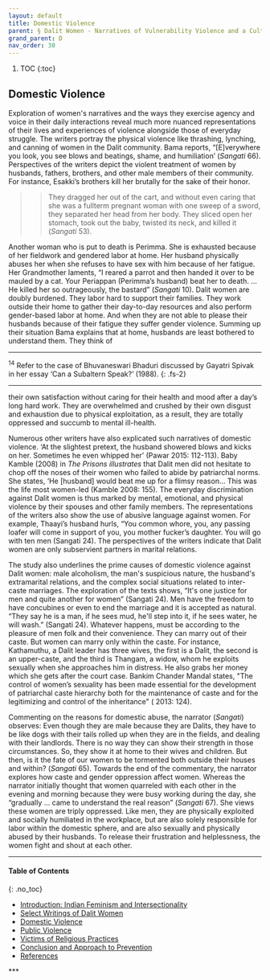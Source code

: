 ```yaml
---
layout: default
title: Domestic Violence
parent: § Dalit Women - Narratives of Vulnerability Violence and a Culture of Impunity    
grand_parent: D
nav_order: 30 
---
```

<style>
.dont-break-out {
  /* These are technically the same, but use both */
  overflow-wrap: break-word;
  word-wrap: break-word;

     -ms-word-break: break-all;
  /* This is the dangerous one in WebKit, as it breaks things wherever */
  word-break: break-all;
  /* Instead use this non-standard one: */
  word-break: break-word;
}

.youtube-container {
    position: relative;
    width: 100%;
    height: 0;
    padding-bottom: 56.25%;
}
.youtube-video {
    position: absolute;
    top: 0;
    left: 0;
    width: 100%;
    height: 100%;
}

</style>

<div class="dont-break-out" markdown="1">

1. TOC
{:toc}

## Domestic Violence
Exploration of women's narratives and the ways they exercise agency and voice in their daily interactions reveal much more nuanced representations of their lives and experiences of violence alongside those of everyday struggle. The writers portray the physical violence like thrashing, lynching, and canning of women in the Dalit community. Bama reports, “[E]verywhere you look, you see blows and beatings, shame, and humiliation’ (*Sangati* 66). Perspectives of the writers depict the violent treatment of women by husbands, fathers, brothers, and other male members of their community. For instance, Esakki’s brothers kill her brutally for the sake of their honor.

>> They dragged her out of the cart, and without even caring that she was a fullterm pregnant woman with one sweep of a sword, they separated her head from her body. They sliced open her stomach, took out the baby, twisted its neck, and killed it (*Sangati* 53).

Another woman who is put to death is Perimma. She is exhausted because of her fieldwork and gendered labor at home. Her husband physically abuses her when she refuses to have sex with him because of her fatigue. Her Grandmother laments, “I reared a parrot and then handed it over to be mauled by a cat. Your Periappan (Perimma’s husband) beat her to death. … He killed her so outrageously, the bastard” (*Sangati* 10). Dalit women are doubly burdened. They labor hard to support their families. They work outside their home to gather their day-to-day resources and also perform gender-based labor at home. And when they are not able to please their husbands because of their fatigue they suffer gender violence. Summing up their situation Bama explains that at home, husbands are least bothered to understand them. They think of

***
<sup>14</sup> Refer to the case of Bhuvaneswari Bhaduri discussed by Gayatri Spivak in her essay ‘Can a Subaltern Speak?’ (1988).
{: .fs-2}
***

their own satisfaction without caring for their health and mood after a day’s long hard work. They are overwhelmed and crushed by their own disgust and exhaustion due to physical exploitation, as a result, they are totally oppressed and succumb to mental ill-health.

Numerous other writers have also explicated such narratives of domestic violence. ‘At the slightest pretext, the husband showered blows and kicks on her. Sometimes he even whipped her’ (Pawar 2015: 112-113). Baby Kamble (2008) in *The Prisons illustrates* that Dalit men did not hesitate to chop off the noses of their women who failed to abide by patriarchal norms. She states, ‘He [husband] would beat me up for a flimsy reason… This was the life most women-led (Kamble 2008: 155). The everyday discrimination against Dalit women is thus marked by mental, emotional, and physical violence by their spouses and other family members. The representations of the writers also show the use of abusive language against women. For example, Thaayi’s husband hurls, “You common whore, you, any passing loafer will come in support of you, you mother fucker’s daughter. You will go with ten men (Sangati 24). The perspectives of the writers indicate that Dalit women are only subservient partners in marital relations.

The study also underlines the prime causes of domestic violence against Dalit women: male alcoholism, the man's suspicious nature, the husband's extramarital relations, and the complex social situations related to inter-caste marriages. The exploration of the texts shows, “It's one justice for men and quite another for women” (Sangati 24). Men have the freedom to have concubines or even to end the marriage and it is accepted as natural. “They say he is a man, if he sees mud, he'll step into it, if he sees water, he will wash.” (Sangati 24). Whatever happens, must be according to the pleasure of men folk and their convenience. They can marry out of their caste. But women can marry only within the caste. For instance, Kathamuthu, a Dalit leader has three wives, the first is a Dalit, the second is an upper-caste, and the third is Thangam, a widow, whom he exploits sexually when she approaches him in distress. He also grabs her money which she gets after the court case. Bankim Chander Mandal states, "The control of women’s sexuality has been made essential for the development of patriarchal caste hierarchy both for the maintenance of caste and for the legitimizing and control of the inheritance" ( 2013: 124).

Commenting on the reasons for domestic abuse, the narrator (*Sangati*) observes: Even though they are male because they are Dalits, they have to be like dogs with their tails rolled up when they are in the fields, and dealing with their landlords. There is no way they can show their strength in those circumstances. So, they show it at home to their wives and children. But then, is it the fate of our women to be tormented both outside their houses and within? (*Sangati* 65). Towards the end of the commentary, the narrator explores how caste and gender oppression affect women. Whereas the narrator initially thought that women quarreled with each other in the evening and morning because they were busy working during the day, she “gradually … came to understand the real reason” (*Sangati* 67). She views these women are triply oppressed. Like men, they are physically exploited and socially humiliated in the workplace, but are also solely responsible for labor within the domestic sphere, and are also sexually and physically abused by their husbands. To release their frustration and helplessness, the women fight and shout at each other.

***

#### Table of Contents
{: .no_toc}

<ul><li> <a href="/docs/D/Dalit-Women-Narratives-of-Vulnerability-Violence-and-a-Culture-of-Impunity-1/">
Introduction: Indian Feminism and Intersectionality</a></li><li> <a href="/docs/D/Dalit-Women-Narratives-of-Vulnerability-Violence-and-a-Culture-of-Impunity-2/">
Select Writings of Dalit Women</a></li><li> <a href="/docs/D/Dalit-Women-Narratives-of-Vulnerability-Violence-and-a-Culture-of-Impunity-3/">
Domestic Violence</a></li><li> <a href="/docs/D/Dalit-Women-Narratives-of-Vulnerability-Violence-and-a-Culture-of-Impunity-4/">
Public Violence</a></li><li> <a href="/docs/D/Dalit-Women-Narratives-of-Vulnerability-Violence-and-a-Culture-of-Impunity-5/">
Victims of Religious Practices</a></li><li> <a href="/docs/D/Dalit-Women-Narratives-of-Vulnerability-Violence-and-a-Culture-of-Impunity-6/">
Conclusion and Approach to Prevention</a></li><li> <a href="/docs/D/Dalit-Women-Narratives-of-Vulnerability-Violence-and-a-Culture-of-Impunity-7/">
References</a></li></ul>
***

</div>
